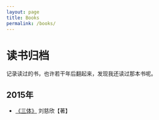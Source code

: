 ```yaml
---
layout: page
title: Books
permalink: /books/
---
```


# 读书归档

记录读过的书，也许若干年后翻起来，发现我还读过那本书呢。

## 2015年

* [《三体》][1] 刘慈欣【著】



[1]: http://www.duokan.com/book/10517